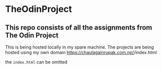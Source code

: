 # TheOdinProject

## This repo consists of all the assignments from The Odin Project 

This is being hosted locally in my spare machine.
The projects are being hosted using my own domain https://chaulagainrupak.com.np/<dirname>/index.html  

the `index.html` can be omitted 